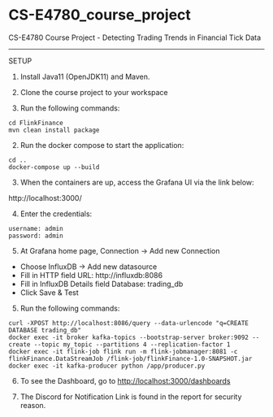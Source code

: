 # CS-E4780_course_project
CS-E4780 Course Project - Detecting Trading Trends in Financial Tick Data


----------------------------------------------------------------

SETUP

1) Install Java11 (OpenJDK11) and Maven.

2) Clone the course project to your workspace

3) Run the following commands:
```
cd FlinkFinance
mvn clean install package
```

2) Run the docker compose to start the application:
```
cd ..
docker-compose up --build
```

3) When the containers are up, access the Grafana UI via the link below:

http://localhost:3000/

4) Enter the credentials:
```
username: admin
password: admin
```

5) At Grafana home page, Connection -> Add new Connection 

- Choose InfluxDB -> Add new datasource 
- Fill in HTTP field URL: http://influxdb:8086
- Fill in InfluxDB Details field Database: trading_db
- Click Save & Test


5) Run  the following commands:
```
curl -XPOST http://localhost:8086/query --data-urlencode "q=CREATE DATABASE trading_db"
docker exec -it broker kafka-topics --bootstrap-server broker:9092 --create --topic my_topic --partitions 4 --replication-factor 1
docker exec -it flink-job flink run -m flink-jobmanager:8081 -c flinkFinance.DataStreamJob /flink-job/flinkFinance-1.0-SNAPSHOT.jar
docker exec -it kafka-producer python /app/producer.py
```

6) To see the Dashboard, go to [http://localhost:3000/dashboards](http://localhost:3000/dashboards)

7) The Discord for Notification Link is found in the report for security reason.






